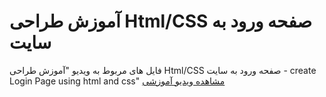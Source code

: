 # آموزش طراحی Html/CSS صفحه ورود به سایت

فایل های مربوط به ویدیو "آموزش طراحی Html/CSS صفحه ورود به سایت - create Login Page using html and css"
[مشاهده ویدیو آموزشی](https://youtu.be/LgpTi-PIVbg)
